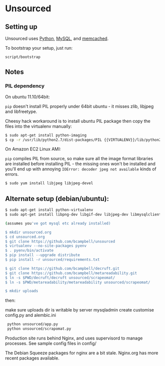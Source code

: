 Unsourced
=========

Setting up
----------

Unsourced uses [Python](http://www.python.org/), [MySQL](http://www.mysql.com/), and [memcached](http://memcached.org/).

To bootstrap your setup, just run:

    script/bootstrap


Notes
-----

### PIL dependency

On ubuntu 11.10/64bit:

`pip` doesn't install PIL properly under 64bit ubuntu - it misses zlib, libjpeg and libfreetype.
 
Cheesy hack workaround is to install ubuntu PIL package then copy the files into the virtualenv manually:

```bash
$ sudo apt-get install python-imaging
$ cp -r /usr/lib/python2.7/dist-packages/PIL {{VIRTUALENV}}/lib/python2.7/site-packages
```

On Amazon EC2 Linux AMI:

`pip` compiles PIL from source, so make sure all the image format libraries are installed before installing PIL - the missing ones won't be installed and you'll end up with annoying `IOError: decoder jpeg not available` kinds of errors.

```bash
$ sudo yum install libjpeg libjpeg-devel
```


Alternate setup (debian/ubuntu):
-------------------------------

```bash
$ sudo apt-get install python-virtualenv
$ sudo apt-get install libpng-dev libgif-dev libjpeg-dev libmysqlclient-dev

(assumes you've got mysql etc already installed)

$ mkdir unsourced.org
$ cd unsourced.org
$ git clone https://github.com/bcampbell/unsourced
$ virtualenv --no-site-packages pyenv
$ . pyenv/bin/activate
$ pip install --upgrade distribute
$ pip install -r unsourced/requirements.txt

$ git clone https://github.com/bcampbell/decruft.git
$ git clone https://github.com/bcampbell/metareadability.git
$ ln -s $PWD/decruft/decruft unsourced/scrapeomat/
$ ln -s $PWD/metareadability/metareadability unsourced/scrapeomat/

$ mkdir uploads
```

then:

make sure uploads dir is writable by server
mysqladmin create
customise config.py and alembic.ini

```bash
 python unsourced/app.py
 python unsourced/scrapomat.py
```

Production site runs behind Nginx, and uses supervisord to manage processes.
See sample config files in config/

The Debian Squeeze packages for nginx are a bit stale. Nginx.org has more
recent packages available.



